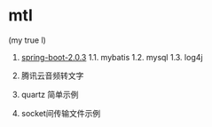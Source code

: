 # mtl

(my true l)

1. [spring-boot-2.0.3](https://spring.io/projects/spring-boot)
  1.1. mybatis
  1.2. mysql
  1.3. log4j

2. 腾讯云音频转文字

3. quartz 简单示例

4. socket间传输文件示例
